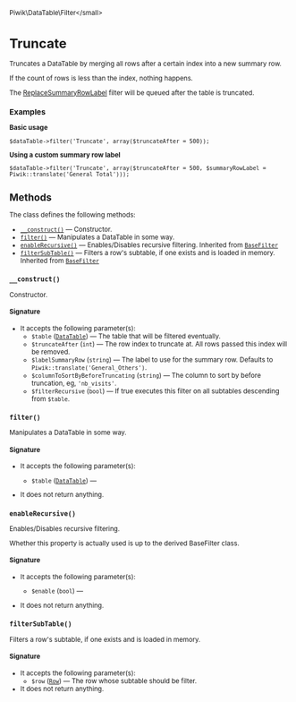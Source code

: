 <small>Piwik\DataTable\Filter\</small>

Truncate
========

Truncates a DataTable by merging all rows after a certain index into a new summary row.

If the count of rows is less than the index, nothing happens.

The [ReplaceSummaryRowLabel](/api-reference/Piwik/DataTable/Filter/ReplaceSummaryRowLabel) filter will be queued after the table is truncated.

### Examples

**Basic usage**

    $dataTable->filter('Truncate', array($truncateAfter = 500));

**Using a custom summary row label**

    $dataTable->filter('Truncate', array($truncateAfter = 500, $summaryRowLabel = Piwik::translate('General_Total')));

Methods
-------

The class defines the following methods:

- [`__construct()`](#__construct) &mdash; Constructor.
- [`filter()`](#filter) &mdash; Manipulates a DataTable in some way.
- [`enableRecursive()`](#enablerecursive) &mdash; Enables/Disables recursive filtering. Inherited from [`BaseFilter`](../../../Piwik/DataTable/BaseFilter.md)
- [`filterSubTable()`](#filtersubtable) &mdash; Filters a row's subtable, if one exists and is loaded in memory. Inherited from [`BaseFilter`](../../../Piwik/DataTable/BaseFilter.md)

<a name="__construct" id="__construct"></a>
<a name="__construct" id="__construct"></a>
### `__construct()`

Constructor.

#### Signature

-  It accepts the following parameter(s):
    - `$table` ([`DataTable`](../../../Piwik/DataTable.md)) &mdash;
       The table that will be filtered eventually.
    - `$truncateAfter` (`int`) &mdash;
       The row index to truncate at. All rows passed this index will be removed.
    - `$labelSummaryRow` (`string`) &mdash;
       The label to use for the summary row. Defaults to `Piwik::translate('General_Others')`.
    - `$columnToSortByBeforeTruncating` (`string`) &mdash;
       The column to sort by before truncation, eg, `'nb_visits'`.
    - `$filterRecursive` (`bool`) &mdash;
       If true executes this filter on all subtables descending from `$table`.

<a name="filter" id="filter"></a>
<a name="filter" id="filter"></a>
### `filter()`

Manipulates a DataTable in some way.

#### Signature

-  It accepts the following parameter(s):
    - `$table` ([`DataTable`](../../../Piwik/DataTable.md)) &mdash;
      
- It does not return anything.

<a name="enablerecursive" id="enablerecursive"></a>
<a name="enableRecursive" id="enableRecursive"></a>
### `enableRecursive()`

Enables/Disables recursive filtering.

Whether this property is actually used
is up to the derived BaseFilter class.

#### Signature

-  It accepts the following parameter(s):
    - `$enable` (`bool`) &mdash;
      
- It does not return anything.

<a name="filtersubtable" id="filtersubtable"></a>
<a name="filterSubTable" id="filterSubTable"></a>
### `filterSubTable()`

Filters a row's subtable, if one exists and is loaded in memory.

#### Signature

-  It accepts the following parameter(s):
    - `$row` ([`Row`](../../../Piwik/DataTable/Row.md)) &mdash;
       The row whose subtable should be filter.
- It does not return anything.

